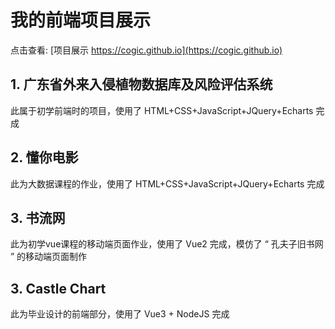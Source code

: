 # 我的前端项目展示
点击查看: [项目展示 https://cogic.github.io](https://cogic.github.io)

## 1. 广东省外来入侵植物数据库及风险评估系统

此属于初学前端时的项目，使用了 HTML+CSS+JavaScript+JQuery+Echarts 完成

## 2. 懂你电影

此为大数据课程的作业，使用了 HTML+CSS+JavaScript+JQuery+Echarts 完成

## 3. 书流网

此为初学vue课程的移动端页面作业，使用了 Vue2 完成，模仿了 “ 孔夫子旧书网 ” 的移动端页面制作

## 3. Castle Chart

此为毕业设计的前端部分，使用了 Vue3 + NodeJS 完成
